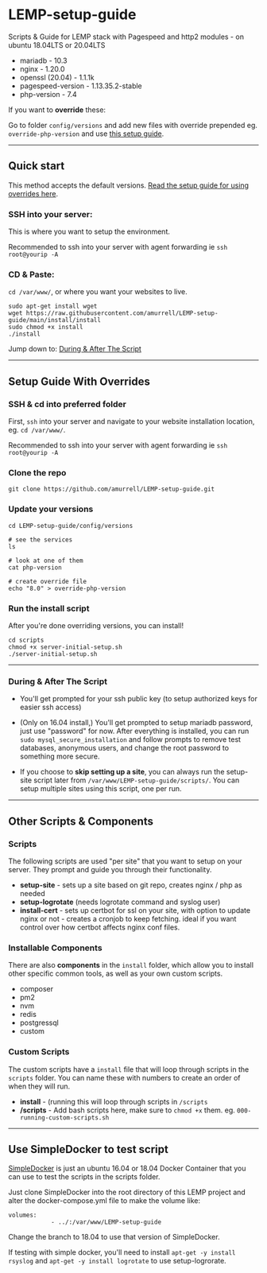 # LEMP-setup-guide
Scripts &amp; Guide for LEMP stack with Pagespeed and http2 modules - on ubuntu 18.04LTS or 20.04LTS

- mariadb - 10.3
- nginx - 1.20.0
- openssl (20.04) - 1.1.1k
- pagespeed-version - 1.13.35.2-stable
- php-version - 7.4

If you want to **override** these: 

Go to folder `config/versions` and add new files with override prepended eg. `override-php-version` and use [this setup guide](#setup-guide-with-overrides).

---

## Quick start

This method accepts the default versions. [Read the setup guide for using overrides here](#setup-guide-with-overrides).

### SSH into your server:

This is where you want to setup the environment.

Recommended to ssh into your server with agent forwarding ie `ssh root@yourip -A`

### CD & Paste:

`cd /var/www/`, or where you want your websites to live.

```
sudo apt-get install wget
wget https://raw.githubusercontent.com/amurrell/LEMP-setup-guide/main/install/install
sudo chmod +x install
./install
```

Jump down to: [During & After The Script](#during--after-the-script)

---

## Setup Guide With Overrides

### SSH & cd into preferred folder

First, `ssh` into your server and navigate to your website installation location, eg. `cd /var/www/`. 

Recommended to ssh into your server with agent forwarding ie `ssh root@yourip -A`

### Clone the repo

```
git clone https://github.com/amurrell/LEMP-setup-guide.git
```

### Update your versions

```
cd LEMP-setup-guide/config/versions

# see the services
ls

# look at one of them
cat php-version

# create override file
echo "8.0" > override-php-version
```

### Run the install script

After you're done overriding versions, you can install!

```
cd scripts
chmod +x server-initial-setup.sh
./server-initial-setup.sh
```
---

### During & After The Script

- You'll get prompted for your ssh public key (to setup authorized keys for easier ssh access)

- (Only on 16.04 install,) You'll get prompted to setup mariadb password, just use "password" for now. After everything is installed, you can run `sudo mysql_secure_installation` and follow prompts to remove test databases, anonymous users, and change the root password to something more secure.

- If you choose to **skip setting up a site**, you can always run the setup-site script later from `/var/www/LEMP-setup-guide/scripts/`. You can setup multiple sites using this script, one per run.

---

## Other Scripts & Components

### Scripts

The following scripts are used "per site" that you want to setup on your server. They prompt and guide you through their functionality.

- **setup-site** - sets up a site based on git repo, creates nginx / php as needed
- **setup-logrotate** (needs logrotate command and syslog user)
- **install-cert** - sets up certbot for ssl on your site, with option to update nginx or not - creates a cronjob to keep fetching. ideal if you want control over how certbot affects nginx conf files.

### Installable Components
There are also **components** in the `install` folder, which allow you to install other specific common tools, as well as your own custom scripts. 

- composer
- pm2
- nvm
- redis
- postgressql
- custom

### Custom Scripts

The custom scripts have a `install` file that will loop through scripts in the `scripts` folder. You can name these with numbers to create an order of when they will run. 

- **install** -  (running this will loop through scripts in `/scripts`
- **/scripts** - Add bash scripts here, make sure to `chmod +x` them. eg. `000-running-custom-scripts.sh`

---

## Use SimpleDocker to test script

[SimpleDocker](https://github.com/amurrell/SimpleDocker) is just an ubuntu 16.04 or 18.04 Docker Container that you can use to test the scripts in the scripts folder.

Just clone SimpleDocker into the root directory of this LEMP project and alter the docker-compose.yml file to make the volume like:

```
volumes:
            - ../:/var/www/LEMP-setup-guide
```

Change the branch to 18.04 to use that version of SimpleDocker.

If testing with simple docker, you'll need to install `apt-get -y install rsyslog` and `apt-get -y install logrotate` to use setup-logrorate.
